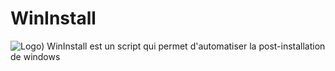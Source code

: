 # WinInstall
![Logo](https://i.imgur.com/2EUTwc0.png))
WinInstall est un script qui permet d'automatiser la post-installation de windows